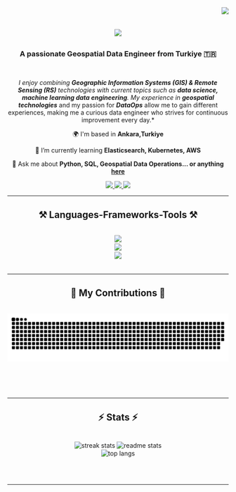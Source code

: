 <img align="right" src="https://visitor-badge.laobi.icu/badge?page_id=mehmetrehaozturk.mehmetrehaozturk" />

<h1 align="center">
    <img src="https://readme-typing-svg.herokuapp.com/?font=Righteous&size=35&center=true&vCenter=true&width=500&height=70&duration=4000&lines=Hi+There!+👋;+I'm+Reha+Öztürk!;" />
</h1>

<h3 align="center">A passionate Geospatial Data Engineer from Turkiye 🇹🇷</h3>

<br/>

<div align="center">

*I enjoy combining ***Geographic Information Systems (GIS) & Remote Sensing (RS)*** technologies with current topics such as ***data science, machine learning data engineering***. My experience in ***geospatial technologies**** and my passion for ***DataOps*** allow me to gain different experiences, making me a curious data engineer who strives for continuous improvement every day.*
 
 🌍 I'm based in **Ankara,Turkiye**
 
 🌱 I’m currently learning **Elasticsearch, Kubernetes, AWS**

💬 Ask me about **Python, SQL, Geospatial Data Operations... or anything [here](https://github.com/mehmetrehaozturk/mehmetrehaozturk/issues)**


 </div>
 
<div align="center"> 
  <a href="mailto:mrozturk.main@gmail.com">
    <img src="https://img.shields.io/badge/Gmail-333333?style=for-the-badge&logo=gmail&logoColor=red" />
  </a>
  <a href="https://linkedin.com/in/mhmtreha" target="_blank">
    <img src="https://img.shields.io/badge/LinkedIn-0077B5?style=for-the-badge&logo=linkedin&logoColor=white" target="_blank" />
  </a>
  <a href="https://rehaozturk.com" target="_blank">
     <img src="https://img.shields.io/badge/Portfolio-FF5722?style=for-the-badge&logo=todoist&logoColor=white" target="_blank" /> <!-- sqlite, safari, google-chrome are other good icon options -->
  </a>
</div>

 <hr/>
 
<h2 align="center">⚒️ Languages-Frameworks-Tools ⚒️</h2>
<br/>
<div align="center">
    <img src="https://skillicons.dev/icons?i=python,html,css,bootstrap,css,postgres,mysql" /><br>
    <img src="https://skillicons.dev/icons?i=django,fastapi,flask,tensorflow,selenium,sklearn,kafka,opencv" /><br>
    <img src="https://skillicons.dev/icons?i=git,github,gitlab,docker,kubernetes,aws,linux,vscode" /><br>
</div>

<br/>
<hr/>

<div align="center">
  <h2>🐍 My Contributions 🐍</h2>
  <br>
  <img alt="snake eating my contributions" src="https://raw.githubusercontent.com/mehmetrehaozturk/mehmetrehaozturk/output/github-contribution-grid-snake-dark.svg" />
  
  <br/><br/><br/>
</div>

<hr/>

<h2 align="center">⚡ Stats ⚡</h2>
<br>
<div align=center>
  <img width=390 src="https://github-readme-streak-stats-salesp07.vercel.app/?user=mehmetrehaozturk&count_private=true&theme=react&border_radius=10" alt="streak stats"/>
  <img width=390 src="https://github-readme-stats-salesp07.vercel.app/api?username=mehmetrehaozturk&count_private=true&show_icons=true&theme=react&rank_icon=github&border_radius=10" alt="readme stats" />
  <br/>
  <img width=325 align="center" src="https://github-readme-stats-salesp07.vercel.app/api/top-langs/?username=mehmetrehaozturk&hide=HTML&langs_count=8&layout=compact&theme=react&border_radius=10&size_weight=0.5&count_weight=0.5&exclude_repo=github-readme-stats" alt="top langs" />
</div>

<br/><br/>

<hr/>
